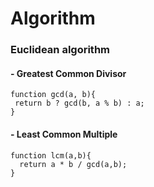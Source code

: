 # Algorithm

### Euclidean algorithm

#### - Greatest Common Divisor

```
function gcd(a, b){
 return b ? gcd(b, a % b) : a;
}
```

#### - Least Common Multiple

```
function lcm(a,b){
  return a * b / gcd(a,b);
}
```
